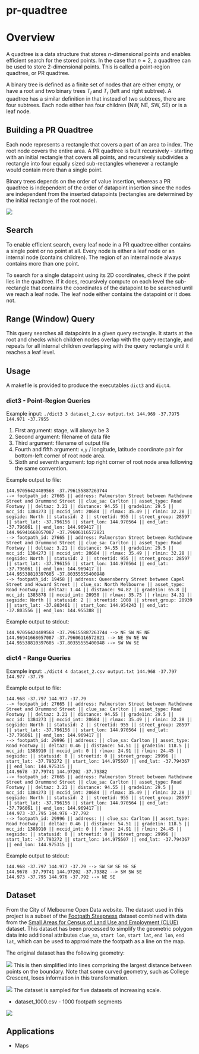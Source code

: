 # pr-quadtree

# Overview

A quadtree is a data structure that stores $n$-dimensional points and enables efficient search for the stored points. In the case that $n=2$, a quadtree can be used to store $2$-dimensional points. This is called a point-region quadtree, or PR quadtree.

A binary tree is defined as a finite set of nodes that are either empty, or have a root and two binary trees $T_l$ and $T_r$ (left and right subtree). A quadtree has a similar definition in that instead of two subtrees, there are four subtrees. Each node either has four children (NW, NE, SW, SE) or is a leaf node.

## Building a PR Quadtree

Each node represents a rectangle that covers a part of an area to index. The root node covers the entire area. A PR quadtree is built recursively - starting with an initial rectangle that covers all points, and recursively subdivides a rectangle into four equally sized sub-rectangles whenever a rectangle would contain more than a single point.

Binary trees depends on the order of value insertion, whereas a PR quadtree is independent of the order of datapoint insertion since the nodes are independent from the inserted datapoints (rectangles are determined by the initial rectangle of the root node).

![](https://static.au.edusercontent.com/files/gjfvRRsIh0De3caS0VlFY2AP)


## Search

To enable efficient search, every leaf node in a PR quadtree either contains a single point or no point at all. Every node is either a leaf node or an internal node (contains children). The region of an internal node always contains more than one point.

To search for a single datapoint using its 2D coordinates, check if the point lies in the quadtree. If it does, recursively compute on each level the sub-rectangle that contains the coordinates of the datapoint to be searched until we reach a leaf node. The leaf node either contains the datapoint or it does not.

## Range (Window) Query

This query searches all datapoints in a given query rectangle. It starts at the root and checks which children nodes overlap with the query rectangle, and repeats for all internal children overlapping with the query rectangle until it reaches a leaf level.

## Usage

A makefile is provided to produce the executables `dict3` and `dict4`.

### dict3 - Point-Region Queries

Example input: `./dict3 3 dataset_2.csv output.txt 144.969 -37.7975 144.971 -37.7955`

1. First argument: stage, will always be 3
2. Second argument: filename of data file
3. Third argument: filename of output file
4. Fourth and fifth argument: `x`,`y` / longitude, latitude coordinate pair for bottom-left corner of root node area.
5. Sixth and seventh argument: top right corner of root node area following the same convention.

Example output to file:

```
144.97056424489568 -37.796155887263744 
--> footpath_id: 27665 || address: Palmerston Street between Rathdowne Street and Drummond Street || clue_sa: Carlton || asset_type: Road Footway || deltaz: 3.21 || distance: 94.55 || grade1in: 29.5 || mcc_id: 1384273 || mccid_int: 20684 || rlmax: 35.49 || rlmin: 32.28 || segside: North || statusid: 2 || streetid: 955 || street_group: 28597 || start_lat: -37.796156 || start_lon: 144.970564 || end_lat: -37.796061 || end_lon: 144.969417 || 
144.96941668057087 -37.79606116572821 
--> footpath_id: 27665 || address: Palmerston Street between Rathdowne Street and Drummond Street || clue_sa: Carlton || asset_type: Road Footway || deltaz: 3.21 || distance: 94.55 || grade1in: 29.5 || mcc_id: 1384273 || mccid_int: 20684 || rlmax: 35.49 || rlmin: 32.28 || segside: North || statusid: 2 || streetid: 955 || street_group: 28597 || start_lat: -37.796156 || start_lon: 144.970564 || end_lat: -37.796061 || end_lon: 144.969417 || 
144.95538810397605 -37.80355555400948 
--> footpath_id: 19458 || address: Queensberry Street between Capel Street and Howard Street || clue_sa: North Melbourne || asset_type: Road Footway || deltaz: 1.44 || distance: 94.82 || grade1in: 65.8 || mcc_id: 1385878 || mccid_int: 20950 || rlmax: 35.75 || rlmin: 34.31 || segside: North || statusid: 2 || streetid: 1008 || street_group: 20939 || start_lat: -37.803461 || start_lon: 144.954243 || end_lat: -37.803556 || end_lon: 144.955388 ||
```

Example output to stdout:

```
144.97056424489568 -37.796155887263744 --> NE SW NE NE 
144.96941668057087 -37.79606116572821 --> NE SW NE NW 
144.95538810397605 -37.80355555400948 --> SW NW SE
```

### dict4 - Range Queries

Example input: `./dict4 4 dataset_2.csv output.txt 144.968 -37.797 144.977 -37.79`

Example output to file:

```
144.968 -37.797 144.977 -37.79 
--> footpath_id: 27665 || address: Palmerston Street between Rathdowne Street and Drummond Street || clue_sa: Carlton || asset_type: Road Footway || deltaz: 3.21 || distance: 94.55 || grade1in: 29.5 || mcc_id: 1384273 || mccid_int: 20684 || rlmax: 35.49 || rlmin: 32.28 || segside: North || statusid: 2 || streetid: 955 || street_group: 28597 || start_lat: -37.796156 || start_lon: 144.970564 || end_lat: -37.796061 || end_lon: 144.969417 || 
--> footpath_id: 29996 || address: || clue_sa: Carlton || asset_type: Road Footway || deltaz: 0.46 || distance: 54.51 || grade1in: 118.5 || mcc_id: 1388910 || mccid_int: 0 || rlmax: 24.91 || rlmin: 24.45 || segside: || statusid: 0 || streetid: 0 || street_group: 29996 || start_lat: -37.793272 || start_lon: 144.975507 || end_lat: -37.794367 || end_lon: 144.975315 || 
144.9678 -37.79741 144.97202 -37.79382 
--> footpath_id: 27665 || address: Palmerston Street between Rathdowne Street and Drummond Street || clue_sa: Carlton || asset_type: Road Footway || deltaz: 3.21 || distance: 94.55 || grade1in: 29.5 || mcc_id: 1384273 || mccid_int: 20684 || rlmax: 35.49 || rlmin: 32.28 || segside: North || statusid: 2 || streetid: 955 || street_group: 28597 || start_lat: -37.796156 || start_lon: 144.970564 || end_lat: -37.796061 || end_lon: 144.969417 || 
144.973 -37.795 144.976 -37.792 
--> footpath_id: 29996 || address: || clue_sa: Carlton || asset_type: Road Footway || deltaz: 0.46 || distance: 54.51 || grade1in: 118.5 || mcc_id: 1388910 || mccid_int: 0 || rlmax: 24.91 || rlmin: 24.45 || segside: || statusid: 0 || streetid: 0 || street_group: 29996 || start_lat: -37.793272 || start_lon: 144.975507 || end_lat: -37.794367 || end_lon: 144.975315 ||
```

Example output to stdout:

```
144.968 -37.797 144.977 -37.79 --> SW SW SE NE SE 
144.9678 -37.79741 144.97202 -37.79382 --> SW SW SE 
144.973 -37.795 144.976 -37.792 --> NE SE
```

## Dataset

From the City of Melbourne Open Data website. The dataset used in this project is a subset of the [Footpath Steepness](https://data.melbourne.vic.gov.au/City-Council/Footpath-steepness/rpt3-2axt) dataset combined with data from the [Small Areas for Census of Land Use and Employment (CLUE)](https://data.melbourne.vic.gov.au/Business/Small-Areas-for-Census-of-Land-Use-and-Employment-/gei8-3w86) dataset. This dataset has been processed to simplify the geometric polygon data into additional attributes `clue_sa`, `start lon`, `start lat`, `end lon`, `end lat`, which can be used to approximate the footpath as a line on the map.

The original dataset has the following geometry:

![](https://static.au.edusercontent.com/files/hTiYK0v7px50uRv8EuM9PAub)
This is then simplified into lines comprising the largest distance between points on the boundary. Note that some curved geometry, such as College Crescent, loses information in this transformation.

![](https://static.au.edusercontent.com/files/uC2zuQkd822SJhktyk088Tbg)
The dataset is sampled for five datasets of increasing scale.

- dataset_1000.csv - 1000 footpath segments

![](https://static.au.edusercontent.com/files/m2MgmeckBpbTtRsS8JrjDGyy)


## Applications

- Maps
